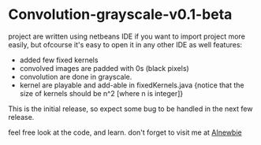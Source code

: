 # Convolution-grayscale-v0.1-beta
project are written using netbeans IDE if you want to import project more easily, but ofcourse it's easy to open it in any other IDE as well
features:
- added few fixed kernels
- convolved images are padded with 0s (black pixels)
- convolution are done in grayscale.
- kernel are playable and add-able in fixedKernels.java {notice that the size of kernels should be n^2 [where n is integer]}

This is the initial release, so expect some bug to be handled in the next few release.

feel free look at the code, and learn.
don't forget to visit me at <a href="https://www.AInewbie.wordpress.com">AInewbie</a>
